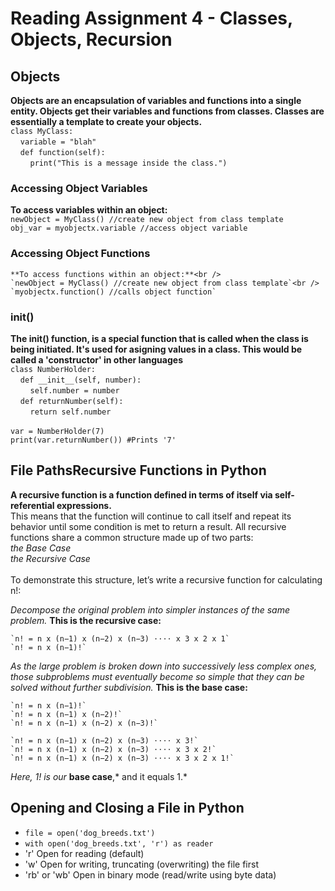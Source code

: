 # **Reading Assignment 4 - Classes, Objects, Recursion**

 ## Objects
   **Objects are an encapsulation of variables and functions into a single entity. Objects get their variables and functions from classes. Classes are essentially a template to create your objects.**<br />
   `class MyClass:`<br />
    &nbsp;&nbsp;&nbsp;&nbsp;`variable = "blah"`<br />
    &nbsp;&nbsp;&nbsp;&nbsp;`def function(self):`<br />
    &nbsp;&nbsp;&nbsp;&nbsp;&nbsp;&nbsp;&nbsp;&nbsp;`print("This is a message inside the class.")`
  
   ### Accessing Object Variables <br />
   **To access variables within an object:**<br />
   `newObject = MyClass() //create new object from class template`<br />
   `obj_var = myobjectx.variable //access object variable`
    
   ### Accessing Object Functions <br />
    **To access functions within an object:**<br />
    `newObject = MyClass() //create new object from class template`<br />
    `myobjectx.function() //calls object function`
    
   ### init()
   **The __init__() function, is a special function that is called when the class is being initiated. It's used for asigning values in a class. This would be called a 'constructor' in other languages**<br />
    `class NumberHolder:`<br />
     &nbsp;&nbsp;&nbsp;&nbsp;`def __init__(self, number):`<br />
     &nbsp;&nbsp;&nbsp;&nbsp;&nbsp;&nbsp;&nbsp;&nbsp;`self.number = number`<br />
     &nbsp;&nbsp;&nbsp;&nbsp;`def returnNumber(self):`<br />
     &nbsp;&nbsp;&nbsp;&nbsp;&nbsp;&nbsp;&nbsp;&nbsp;`return self.number`<br /><br />
    `var = NumberHolder(7)`<br />
    `print(var.returnNumber()) #Prints '7'`
    
  
  ## File PathsRecursive Functions in Python
  **A recursive function is a function defined in terms of itself via self-referential expressions.**<br />
    This means that the function will continue to call itself and repeat its behavior until some condition is met to return a result. All recursive functions share a common structure made up of two parts:<br /> 
      *the Base Case*<br />
      *the Recursive Case*<br /><br />
    To demonstrate this structure, let’s write a recursive function for calculating n!:    
  
  *Decompose the original problem into simpler instances of the same problem.* **This is the recursive case:**<br />
    
    `n! = n x (n−1) x (n−2) x (n−3) ⋅⋅⋅⋅ x 3 x 2 x 1`
    `n! = n x (n−1)!`
    
  *As the large problem is broken down into successively less complex ones, those subproblems must eventually become so simple that they can be solved without further subdivision.* **This is the base case:**

    `n! = n x (n−1)!`
    `n! = n x (n−1) x (n−2)!`
    `n! = n x (n−1) x (n−2) x (n−3)!`
    
    `n! = n x (n−1) x (n−2) x (n−3) ⋅⋅⋅⋅ x 3!`
    `n! = n x (n−1) x (n−2) x (n−3) ⋅⋅⋅⋅ x 3 x 2!`
    `n! = n x (n−1) x (n−2) x (n−3) ⋅⋅⋅⋅ x 3 x 2 x 1!`
    
  *Here, 1! is our* **base case**,* and it equals 1.*
    
 ## Opening and Closing a File in Python
  + `file = open('dog_breeds.txt')`
  + `with open('dog_breeds.txt', 'r') as reader`
  + 'r'	Open for reading (default)
  + 'w'	Open for writing, truncating (overwriting) the file first
  + 'rb' or 'wb'	Open in binary mode (read/write using byte data)

